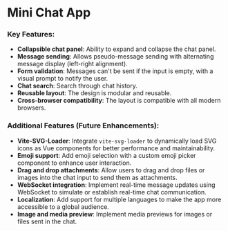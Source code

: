 # **Mini Chat App**

### **Key Features:**

- **Collapsible chat panel**: Ability to expand and collapse the chat panel.
- **Message sending**: Allows pseudo-message sending with alternating message display (left-right alignment).
- **Form validation**: Messages can't be sent if the input is empty, with a visual prompt to notify the user.
- **Chat search**: Search through chat history.
- **Reusable layout**: The design is modular and reusable.
- **Cross-browser compatibility**: The layout is compatible with all modern browsers.

### **Additional Features (Future Enhancements):**

- **Vite-SVG-Loader**: Integrate `vite-svg-loader` to dynamically load SVG icons as Vue components for better performance and maintainability.
- **Emoji support**: Add emoji selection with a custom emoji picker component to enhance user interaction.
- **Drag and drop attachments**: Allow users to drag and drop files or images into the chat input to send them as attachments.
- **WebSocket integration**: Implement real-time message updates using WebSocket to simulate or establish real-time chat communication.
- **Localization**: Add support for multiple languages to make the app more accessible to a global audience.
- **Image and media preview**: Implement media previews for images or files sent in the chat.

